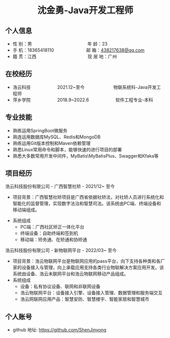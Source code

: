  <center>
     <h1>沈金勇-Java开发工程师</h1>
 </center>


## 个人信息 

* 性 别：男&emsp;&emsp;&emsp;&emsp;&emsp;&emsp;&emsp;&emsp;&emsp;&emsp;&emsp;&emsp;&ensp;年 龄：23  
* 手 机：18365418110&emsp;&emsp;&emsp;&emsp;&emsp;&emsp;&emsp; 邮 箱：438217638@qq.com   
* 籍 贯：江西&emsp;&emsp;&emsp;&emsp;&emsp;&emsp;&emsp; &emsp;&emsp; &emsp;&emsp;现 居 地：广州     

## 在校经历

* 浩云科技&emsp;&emsp;&emsp;&emsp;&emsp;&emsp;2021.12~至今&emsp;&emsp;&emsp;&emsp;&emsp;&emsp;&ensp;物联系统科-Java开发工程师  
* 萍乡学院&emsp;&emsp;&emsp;&emsp;&emsp;&emsp;2018.9~2022.6&emsp;&emsp;&emsp;&emsp;&emsp;&emsp;软件工程专业-本科  

## 专业技能

* 熟练运用SpringBoot微服务
* 熟连运用数据库MySQL、Redis和MongoDB
* 熟练运用Git版本控制和Maven依赖管理
* 熟悉Linux常用命令和脚本，能够快速的进行项目的部署
* 熟悉大多数常用开发中间件，MyBatis\MyBatisPlus、Swagger和Kfaka等

## 项目经历

浩云科技股份有限公司 - 广西智慧社矫 - 2021/12~ 至今 

- 项目背景：广西智慧社矫项目是广西省依据社矫法，对社矫人员进行系统化和智能化的监督管理，实现数字法治和智慧司法。该系统由PC端、终端设备和移动端组成。

* 系统组成
  * PC端：广西社区矫正一体化平台
  * 终端设备：自助终端和签到机
  * 移动端：矫务通、在矫通和协矫通

浩云科技股份有限公司 - 新物联网平台 - 2022/03~ 至今 

- 项目背景：浩云物联网平台是物联网应用的pass平台，向下支持各种类和各厂家的设备接入与管理，向上承载应用支持各类行业物联解决方案应用开发。该系统由设备、浩云未联网平台和浩云物联网移动产品组成。
- 系统组成
  - 设备：私有协议设备、联网和非联网设备
  - 浩云物联网平台：设备接入引擎、设备接入管理、数据管理和服务端交互
  - 浩云网联网应用产品：智慧安防、智慧楼宇、智能家居和智慧城市

## 个人账号 

* github 地址: https://github.com/ShenJinyong

